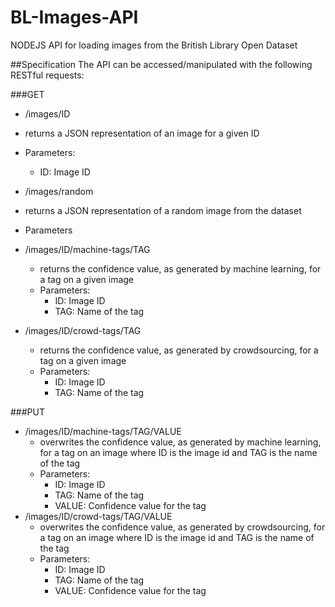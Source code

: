 BL-Images-API
=============

NODEJS API for loading images from the British Library Open Dataset

##Specification
The API can be accessed/manipulated with the following RESTful requests:

###GET
- /images/ID 
 - returns a JSON representation of an image for a given ID
 - Parameters:
     - ID: Image ID

-  /images/random 
 -  returns a JSON representation of a random image from the dataset
 -  Parameters

- /images/ID/machine-tags/TAG
	- returns the confidence value, as generated by machine learning, for a tag on a given image
	- Parameters:
		- ID: Image ID
		- TAG: Name of the tag

- /images/ID/crowd-tags/TAG
	- returns the confidence value, as generated by crowdsourcing, for a tag on a given image
	- Parameters:
		- ID: Image ID
		- TAG: Name of the tag

###PUT
* /images/ID/machine-tags/TAG/VALUE
	* overwrites the confidence value, as generated by machine learning, for a tag on an image where ID is the image id and TAG is the name of the tag
	* Parameters:
		* ID: Image ID
		* TAG: Name of the tag
		* VALUE: Confidence value for the tag
* /images/ID/crowd-tags/TAG/VALUE
	* overwrites the confidence value, as generated by crowdsourcing, for a tag on an image where ID is the image id and TAG is the name of the tag
	* Parameters:
		* ID: Image ID
		* TAG: Name of the tag
		* VALUE: Confidence value for the tag
